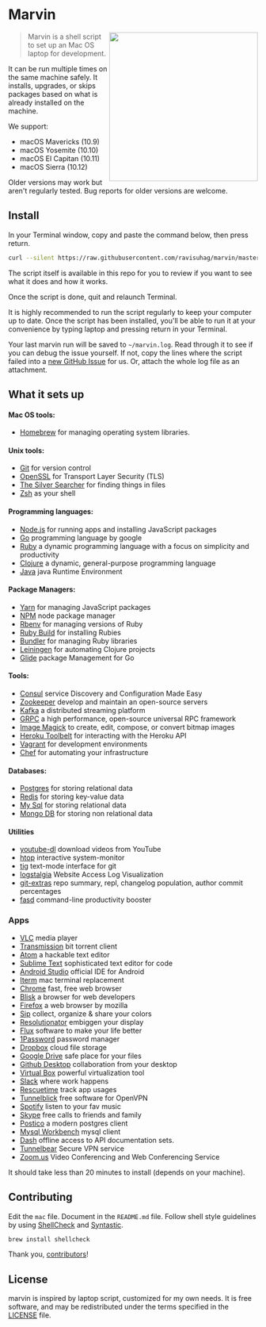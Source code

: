 # Marvin 

<img align="right" width="300" src="mascot.jpg">


> Marvin is a shell script to set up an Mac OS laptop for development.

It can be run multiple times on the same machine safely. It installs, upgrades, or skips packages based on what is already installed on the machine.

We support:

* macOS Mavericks (10.9)
* macOS Yosemite (10.10)
* macOS El Capitan (10.11)
* macOS Sierra (10.12)

Older versions may work but aren't regularly tested. Bug reports for older
versions are welcome.


## Install

In your Terminal window, copy and paste the command below, then press return.
```sh
curl --silent https://raw.githubusercontent.com/ravisuhag/marvin/master/mac | sh 2>&1 | tee ~/marvin.log
```
The script itself is available in this repo for you to review if you want to see what it does and how it works.

Once the script is done, quit and relaunch Terminal.

It is highly recommended to run the script regularly to keep your computer up to date. Once the script has been installed, you'll be able to run it at your convenience by typing laptop and pressing return in your Terminal.

Your last marvin run will be saved to `~/marvin.log`.
Read through it to see if you can debug the issue yourself.
If not, copy the lines where the script failed into a
[new GitHub Issue](https://github.com/ravisuhag/marvin/issues/new) for us.
Or, attach the whole log file as an attachment.

## What it sets up

#### Mac OS tools:

* [Homebrew] for managing operating system libraries.

[Homebrew]: http://brew.sh/

#### Unix tools:

* [Git] for version control
* [OpenSSL] for Transport Layer Security (TLS)
* [The Silver Searcher] for finding things in files
* [Zsh] as your shell

[Git]: https://git-scm.com/
[OpenSSL]: https://www.openssl.org/
[The Silver Searcher]: https://github.com/ggreer/the_silver_searcher
[Zsh]: http://www.zsh.org/

#### Programming languages:

* [Node.js] for running apps and installing JavaScript packages
* [Go] programming language by google
* [Ruby] a dynamic programming language with a focus on simplicity and productivity
* [Clojure] a dynamic, general-purpose programming language
* [Java] java Runtime Environment

[Node.js]: http://nodejs.org/
[Go]: https://golang.org/
[Ruby]: https://www.ruby-lang.org/en/
[Clojure]: https://clojure.org/
[Java]: https://www.java.com/en/

#### Package Managers:

* [Yarn] for managing JavaScript packages
* [NPM] node package manager
* [Rbenv] for managing versions of Ruby
* [Ruby Build] for installing Rubies
* [Bundler] for managing Ruby libraries
* [Leiningen] for automating Clojure projects
* [Glide] package Management for Go

[Yarn]: https://yarnpkg.com/en/
[NPM]: https://www.npmjs.org/
[Rbenv]: https://github.com/sstephenson/rbenv
[Ruby Build]: https://github.com/sstephenson/ruby-build
[Bundler]: http://bundler.io/
[Leiningen]: https://leiningen.org/
[Glide]: https://glide.sh/


#### Tools:

* [Consul] service Discovery and Configuration Made Easy
* [Zookeeper] develop and maintain an open-source servers
* [Kafka] a distributed streaming platform
* [GRPC] a high performance, open-source universal RPC framework
* [Image Magick] to create, edit, compose, or convert bitmap images
* [Heroku Toolbelt] for interacting with the Heroku API
* [Vagrant] for development environments
* [Chef] for automating your infrastructure

[Consul]: https://www.consul.io/
[Zookeeper]: https://zookeeper.apache.org/
[Kafka]: https://kafka.apache.org/
[GRPC]: http://www.grpc.io/
[Image Magick]: http://www.imagemagick.org/
[Heroku Toolbelt]: https://www.heroku.com/
[Vagrant]: https://www.vagrantup.com/
[Chef]: https://www.chef.io/chef/

#### Databases:

* [Postgres] for storing relational data
* [Redis] for storing key-value data
* [My Sql] for storing relational data
* [Mongo DB] for storing non relational data

[Postgres]: http://www.postgresql.org/
[Redis]: http://redis.io/
[My Sql]: https://www.mysql.com/
[Mongo DB]: https://www.mongodb.com/

#### Utilities
* [youtube-dl] download videos from YouTube
* [htop] interactive system-monitor
* [tig] text-mode interface for git
* [logstalgia] Website Access Log Visualization
* [git-extras] repo summary, repl, changelog population, author commit percentages
* [fasd] command-line productivity booster

[youtube-dl]: https://rg3.github.io/youtube-dl/
[htop]: http://hisham.hm/htop/
[Tig]: https://github.com/jonas/tig
[logstalgia]: http://logstalgia.io/
[git-extras]: https://github.com/tj/git-extras
[fasd]: https://github.com/clvv/fasd

### Apps

* [VLC] media player
* [Transmission] bit torrent client
* [Atom] a hackable text editor
* [Sublime Text] sophisticated text editor for code
* [Android Studio] official IDE for Android
* [Iterm] mac terminal replacement
* [Chrome] fast, free web browser
* [Blisk] a browser for web developers
* [Firefox] a web browser by mozilla
* [Sip] collect, organize & share your colors
* [Resolutionator] embiggen your display
* [Flux] software to make your life better
* [1Password] password manager
* [Dropbox] cloud file storage
* [Google Drive] safe place for your files
* [Github Desktop] collaboration from your desktop
* [Virtual Box] powerful virtualization tool
* [Slack] where work happens
* [Rescuetime] track app usages
* [Tunnelblick] free software for OpenVPN
* [Spotify] listen to your fav music
* [Skype] free calls to friends and family
* [Postico] a modern postgres client
* [Mysql Workbench]  mysql client
* [Dash]  offline access to API documentation sets.
* [Tunnelbear] Secure VPN service
* [Zoom.us] Video Conferencing and Web Conferencing Service

[VLC]: http://www.videolan.org/
[Transmission]: https://transmissionbt.com/download/
[Atom]: https://atom.io/
[Sublime Text]: https://www.sublimetext.com/
[Android Studio]: https://developer.android.com/studio
[Iterm]: https://www.iterm2.com/
[Chrome]: https://www.google.com/chrome/browser/desktop/
[Blisk]: https://blisk.io/
[Firefox]: https://www.mozilla.org/en-US/firefox/new/
[Sip]: http://sipapp.io/
[Resolutionator]: https://manytricks.com/resolutionator/
[Flux]: https://justgetflux.com/
[1Password]: https://1password.com/
[Dropbox]: https://www.dropbox.com
[Google Drive]: https://www.google.com/drive/
[Github Desktop]: https://desktop.github.com/
[Virtual Box]: https://www.virtualbox.org/
[Slack]: https://slack.com/
[Rescuetime]: https://www.rescuetime.com/
[Tunnelblick]: https://tunnelblick.net/
[Spotify]: https://www.spotify.com/
[Skype]: https://www.skype.com/en/
[Postico]: https://eggerapps.at/postico/
[Mysql Workbench]: https://www.mysql.com/products/workbench/
[Dash]: https://kapeli.com/dash
[Tunnelbear]: https://www.tunnelbear.com/
[Zoom.us]: https://zoom.us/

It should take less than 20 minutes to install (depends on your machine).

## Contributing


Edit the `mac` file.
Document in the `README.md` file.
Follow shell style guidelines by using [ShellCheck] and [Syntastic].

```sh
brew install shellcheck
```

[ShellCheck]: http://www.shellcheck.net/about.html
[Syntastic]: https://github.com/scrooloose/syntastic

Thank you, [contributors]!

[contributors]: https://github.com/ravisuhag/marvin/graphs/contributors

## License

marvin is inspired by laptop script, customized for my own needs. It is free software, and may be redistributed under the terms specified in the [LICENSE] file.

[LICENSE]: LICENSE
